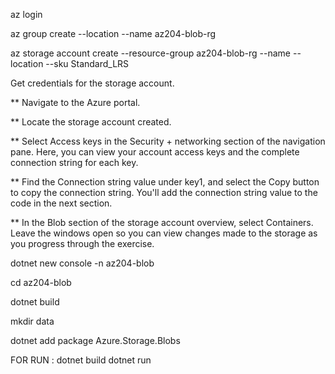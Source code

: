 az login

az group create --location <myLocation> --name az204-blob-rg

az storage account create --resource-group az204-blob-rg --name <myStorageAcct> --location <myLocation> --sku Standard_LRS

Get credentials for the storage account.

** Navigate to the Azure portal.

** Locate the storage account created.

** Select Access keys in the Security + networking section of the navigation pane. Here, you can view your account access keys and the complete connection string for each key.

** Find the Connection string value under key1, and select the Copy button to copy the connection string. You'll add the connection string value to the code in the next section.

** In the Blob section of the storage account overview, select Containers. Leave the windows open so you can view changes made to the storage as you progress through the exercise.


dotnet new console -n az204-blob

cd az204-blob

dotnet build

mkdir data

dotnet add package Azure.Storage.Blobs



FOR RUN : 
dotnet build
dotnet run
